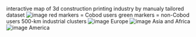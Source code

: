 interactive map of 3d construction printing industry
by manualy tailored dataset
![image](https://github.com/bablowsky/portfolio/assets/13076388/91085c42-eba6-4acb-ae38-b796770eec30)
red markers = Cobod users
green markers = non-Cobod users
500-km industrial clusters
![image](https://github.com/bablowsky/portfolio/assets/13076388/8bc6b42a-7c45-444e-90d7-94de28a1181c)
Europe
![image](https://github.com/bablowsky/portfolio/assets/13076388/03af716a-68d4-4d77-b6b5-d0c00f364c30)
Asia and Africa
![image](https://github.com/bablowsky/portfolio/assets/13076388/9b6f3660-5f6b-40a9-8834-c817c8e012f7)
America
